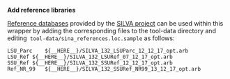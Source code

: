 **Add reference libraries**

[Reference databases](https://www.arb-silva.de/download/arb-files/) provided by the [SILVA project](https://www.arb-silva.de/) can be used within this wrapper by adding the corresponding files to the tool-data directory and editing` tool-data/sina_references.loc.sample` as follows: 

    LSU_Parc	${__HERE__}/SILVA_132_LSUParc_12_12_17_opt.arb
    LSU_Ref	${__HERE__}/SILVA_132_LSURef_07_12_17_opt.arb
    SSU_Ref	${__HERE__}/SILVA_132_SSURef_12_12_17_opt.arb
    Ref_NR_99	${__HERE__}/SILVA_132_SSURef_NR99_13_12_17_opt.arb
